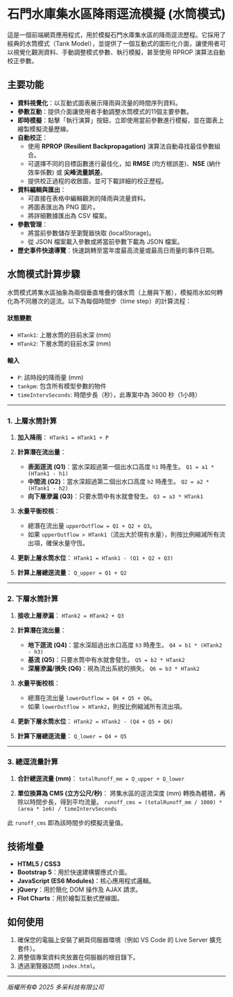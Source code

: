 # 石門水庫集水區降雨逕流模擬 (水筒模式)

這是一個前端網頁應用程式，用於模擬石門水庫集水區的降雨逕流歷程。它採用了經典的水筒模式（Tank Model），並提供了一個互動式的圖形化介面，讓使用者可以視覺化觀測資料、手動調整模式參數、執行模擬，甚至使用 RPROP 演算法自動校正參數。

## 主要功能

- **資料視覺化**：以互動式圖表展示降雨與流量的時間序列資料。
- **參數互動**：提供介面讓使用者手動調整水筒模式的11個主要參數。
- **即時模擬**：點擊「執行演算」按鈕，立即使用當前參數進行模擬，並在圖表上繪製模擬流量歷線。
- **自動校正**：
    - 使用 **RPROP (Resilient Backpropagation)** 演算法自動尋找最佳參數組合。
    - 可選擇不同的目標函數進行最佳化，如 **RMSE** (均方根誤差)、**NSE** (納什效率係數) 或 **尖峰流量誤差**。
    - 提供校正過程的收斂圖，並可下載詳細的校正歷程。
- **資料編輯與匯出**：
    - 可直接在表格中編輯觀測的降雨與流量資料。
    - 將圖表匯出為 PNG 圖片。
    - 將詳細數據匯出為 CSV 檔案。
- **參數管理**：
    - 將當前參數儲存至瀏覽器快取 (localStorage)。
    - 從 JSON 檔案載入參數或將當前參數下載為 JSON 檔案。
- **歷史事件快速導覽**：快速跳轉至當年度最高流量或最高日雨量的事件日期。

## 水筒模式計算步驟

水筒模式將集水區抽象為兩個垂直堆疊的儲水筒（上層與下層），模擬雨水如何轉化為不同層次的逕流。以下為每個時間步（time step）的計算流程：

#### 狀態變數
- `HTank1`: 上層水筒的目前水深 (mm)
- `HTank2`: 下層水筒的目前水深 (mm)

#### 輸入
- `P`: 該時段的降雨量 (mm)
- `tankpm`: 包含所有模型參數的物件
- `timeIntervSeconds`: 時間步長（秒），此專案中為 3600 秒（1小時）

---

### 1. 上層水筒計算

1.  **加入降雨**：
    `HTank1 = HTank1 + P`

2.  **計算潛在流出量**：
    - **表面逕流 (Q1)**：當水深超過第一個出水口高度 `h1` 時產生。
      `Q1 = a1 * (HTank1 - h1)`
    - **中間流 (Q2)**：當水深超過第二個出水口高度 `h2` 時產生。
      `Q2 = a2 * (HTank1 - h2)`
    - **向下層滲漏 (Q3)**：只要水筒中有水就會發生。
      `Q3 = a3 * HTank1`

3.  **水量平衡校核**：
    - 總潛在流出量 `upperOutflow = Q1 + Q2 + Q3`。
    - 如果 `upperOutflow > HTank1`（流出大於現有水量），則按比例縮減所有流出項，確保水量守恆。

4.  **更新上層水筒水位**：
    `HTank1 = HTank1 - (Q1 + Q2 + Q3)`

5.  **計算上層總逕流量**：
    `Q_upper = Q1 + Q2`

---

### 2. 下層水筒計算

1.  **接收上層滲漏**：
    `HTank2 = HTank2 + Q3`

2.  **計算潛在流出量**：
    - **地下逕流 (Q4)**：當水深超過出水口高度 `h3` 時產生。
      `Q4 = b1 * (HTank2 - h3)`
    - **基流 (Q5)**：只要水筒中有水就會發生。
      `Q5 = b2 * HTank2`
    - **深層滲漏/損失 (Q6)**：視為流出系統的損失。
      `Q6 = b3 * HTank2`

3.  **水量平衡校核**：
    - 總潛在流出量 `lowerOutflow = Q4 + Q5 + Q6`。
    - 如果 `lowerOutflow > HTank2`，則按比例縮減所有流出項。

4.  **更新下層水筒水位**：
    `HTank2 = HTank2 - (Q4 + Q5 + Q6)`

5.  **計算下層總逕流量**：
    `Q_lower = Q4 + Q5`

---

### 3. 總逕流量計算

1.  **合計總逕流量 (mm)**：
    `totalRunoff_mm = Q_upper + Q_lower`

2.  **單位換算為 CMS (立方公尺/秒)**：
    將集水區的逕流深度 (mm) 轉換為體積，再除以時間步長，得到平均流量。
    `runoff_cms = (totalRunoff_mm / 1000) * (area * 1e6) / timeIntervSeconds`

此 `runoff_cms` 即為該時間步的模擬流量值。

## 技術堆疊

- **HTML5 / CSS3**
- **Bootstrap 5**：用於快速建構響應式介面。
- **JavaScript (ES6 Modules)**：核心應用程式邏輯。
- **jQuery**：用於簡化 DOM 操作及 AJAX 請求。
- **Flot Charts**：用於繪製互動式歷線圖。

## 如何使用

1.  確保您的電腦上安裝了網頁伺服器環境（例如 VS Code 的 Live Server 擴充套件）。
2.  將整個專案資料夾放置在伺服器的根目錄下。
3.  透過瀏覽器訪問 `index.html`。

---
*版權所有© 2025 多采科技有限公司*
